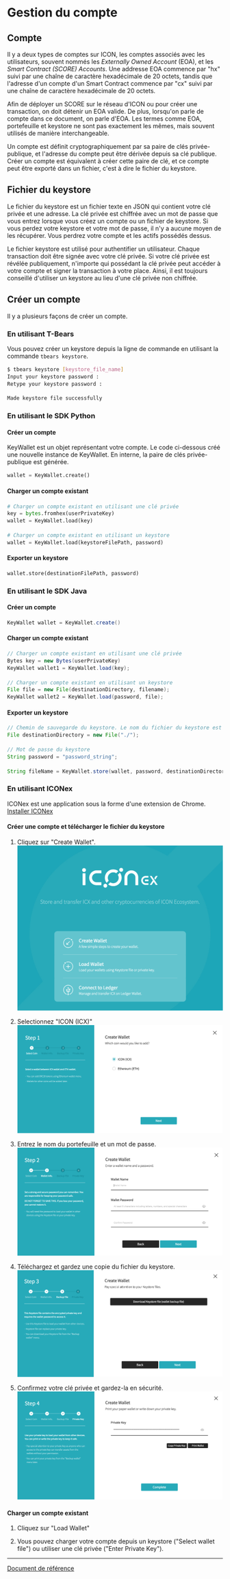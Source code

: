 Gestion du compte
==============

## Compte
Il y a deux types de comptes sur ICON, les comptes associés avec les utilisateurs, souvent nommés les *Externally Owned Account* (EOA), et les *Smart Contract (SCORE) Accounts*. Une addresse EOA commence par "hx" suivi par une chaîne de caractère hexadécimale de 20 octets, tandis que l'adresse d'un compte d'un Smart Contract commence par "cx" suivi par une chaîne de caractère hexadécimale de 20 octets.

Afin de déployer un SCORE sur le réseau d'ICON ou pour créer une transaction, on doit détenir un EOA valide. De plus, lorsqu'on parle de compte dans ce document, on parle d'EOA. Les termes comme EOA, portefeuille et keystore ne sont pas exactement les mêmes, mais souvent utilisés de manière interchangeable.

Un compte est définit cryptographiquement par sa paire de clés privée-publique, et l'adresse du compte peut être dérivée depuis sa clé publique. Créer un compte est équivalent à créer cette paire de clé, et ce compte peut être exporté dans un fichier, c'est à dire le fichier du keystore.

## Fichier du keystore
Le fichier du keystore est un fichier texte en JSON qui contient votre clé privée et une adresse. La clé privée est chiffrée avec un mot de passe que vous entrez lorsque vous créez un compte ou un fichier de keystore. Si vous perdez votre keystore et votre mot de passe, il n'y a aucune moyen de les récupérer. Vous perdrez votre compte et les actifs possédés dessus.

Le fichier keystore est utilisé pour authentifier un utilisateur. Chaque transaction doit être signée avec votre clé privée. Si votre clé privée est révélée publiquement, n'importe qui possédant la clé privée peut accéder à votre compte et signer la transaction à votre place. Ainsi, il est toujours conseillé d'utiliser un keystore au lieu d'une clé privée non chiffrée.

## Créer un compte
Il y a plusieurs façons de créer un compte.

### En utilisant T-Bears
Vous pouvez créer un keystore depuis la ligne de commande en utilisant la commande `tbears keystore`.

``` bash
$ tbears keystore [keystore_file_name]
Input your keystore password : 
Retype your keystore password : 

Made keystore file successfully
```

### En utilisant le SDK Python
#### Créer un compte
KeyWallet est un objet représentant votre compte. Le code ci-dessous créé une nouvelle instance de KeyWallet. En interne, la paire de clés privée-publique est générée.

```python
wallet = KeyWallet.create()
```

#### Charger un compte existant
```python
# Charger un compte existant en utilisant une clé privée
key = bytes.fromhex(userPrivateKey)
wallet = KeyWallet.load(key)

# Charger un compte existant en utilisant un keystore
wallet = KeyWallet.load(keystoreFilePath, password)
```
#### Exporter un keystore
```python
wallet.store(destinationFilePath, password)
```

### En utilisant le SDK Java
#### Créer un compte
```java
KeyWallet wallet = KeyWallet.create()
```
#### Charger un compte existant
```java
// Charger un compte existant en utilisant une clé privée
Bytes key = new Bytes(userPrivateKey)
KeyWallet wallet1 = KeyWallet.load(key);

// Charger un compte existant en utilisant un keystore
File file = new File(destinationDirectory, filename);
KeyWallet wallet2 = KeyWallet.load(password, file);
```
#### Exporter un keystore
```java
// Chemin de sauvegarde du keystore. Le nom du fichier du keystore est généré automatiquement.
File destinationDirectory = new File("./"); 

// Mot de passe du keystore
String password = "password_string"; 

String fileName = KeyWallet.store(wallet, password, destinationDirectory);
```

### En utilisant ICONex
ICONex est une application sous la forme d'une extension de Chrome. [Installer ICONex](https://chrome.google.com/webstore/detail/iconex/flpiciilemghbmfalicajoolhkkenfel)

#### Créer une compte et télécharger le fichier du keystore
1. Cliquez sur "Create Wallet". 
![img001](./images/iconex001.png)

2. Selectionnez "ICON (ICX)"
![img002](./images/iconex002.png)

3. Entrez le nom du portefeuille et un mot de passe.
![img003](./images/iconex003.png)

4. Téléchargez et gardez une copie du fichier du keystore.
![img004](./images/iconex004.png)

5. Confirmez votre clé privée et gardez-la en sécurité.
![img005](./images/iconex005.png)


#### Charger un compte existant

1. Cliquez sur "Load Wallet"

2. Vous pouvez charger votre compte depuis un keystore ("Select wallet file") ou utiliser une clé privée ("Enter Private Key").

---
[Document de référence](https://github.com/icon-project/icon-project.github.io/blob/261dd6572654f461faf1ee886ffb791ee8475346/docs/wallet.md)

